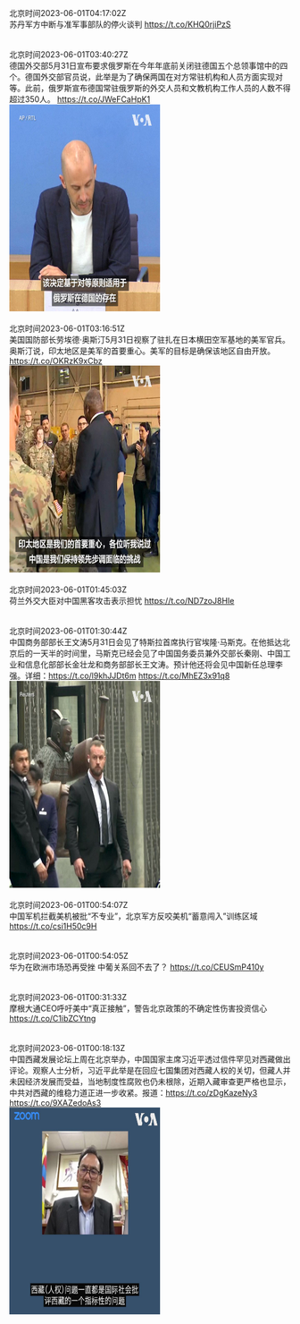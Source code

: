 北京时间2023-06-01T04:17:02Z<br>苏丹军方中断与准军事部队的停火谈判 https://t.co/KHQ0rjiPzS<br><br><br>北京时间2023-06-01T03:40:27Z<br>德国外交部5月31日宣布要求俄罗斯在今年年底前关闭驻德国五个总领事馆中的四个。德国外交部官员说，此举是为了确保两国在对方常驻机构和人员方面实现对等。此前，俄罗斯宣布德国常驻俄罗斯的外交人员和文教机构工作人员的人数不得超过350人。 https://t.co/JWeFCaHpK1<br><img src='/temp/video/2023/t-Month-6/y-Day-01/VOAChinese/1663993866633252866_0.jpg' width='270' height='370'><br><br>北京时间2023-06-01T03:16:51Z<br>美国国防部长劳埃德·奥斯汀5月31日视察了驻扎在日本横田空军基地的美军官兵。奥斯汀说，印太地区是美军的首要重心。美军的目标是确保该地区自由开放。 https://t.co/OKRzK9xCbz<br><img src='/temp/video/2023/t-Month-6/y-Day-01/VOAChinese/1663987923539345408_0.jpg' width='270' height='370'><br><br>北京时间2023-06-01T01:45:03Z<br>荷兰外交大臣对中国黑客攻击表示担忧 https://t.co/ND7zoJ8HIe<br><br><br>北京时间2023-06-01T01:30:44Z<br>中国商务部部长王文涛5月31日会见了特斯拉首席执行官埃隆·马斯克。在他抵达北京后的一天半的时间里，马斯克已经会见了中国国务委员兼外交部长秦刚、中国工业和信息化部部长金壮龙和商务部部长王文涛。预计他还将会见中国新任总理李强。详细：https://t.co/l9khJJDt6m https://t.co/MhEZ3x91q8<br><img src='/temp/video/2023/t-Month-6/y-Day-01/VOAChinese/1663961221211770880_0.jpg' width='270' height='370'><br><br>北京时间2023-06-01T00:54:07Z<br>中国军机拦截美机被批“不专业”，北京军方反咬美机“蓄意闯入”训练区域 https://t.co/csi1H50c9H<br><br><br>北京时间2023-06-01T00:54:05Z<br>华为在欧洲市场恐再受挫 中葡关系回不去了？ https://t.co/CEUSmP410y<br><br><br>北京时间2023-06-01T00:31:33Z<br>摩根大通CEO呼吁美中“真正接触”，警告北京政策的不确定性伤害投资信心 https://t.co/C1ibZCYtng<br><br><br>北京时间2023-06-01T00:18:13Z<br>中国西藏发展论坛上周在北京举办，中国国家主席习近平透过信件罕见对西藏做出评论。观察人士分析，习近平此举是在回应七国集团对西藏人权的关切，但藏人并未因经济发展而受益，当地制度性腐败也仍未根除，近期入藏审查更严格也显示，中共对西藏的维稳力道正进一步收紧。报道：https://t.co/zDgKazeNy3 https://t.co/9XAZedoAs3<br><img src='/temp/video/2023/t-Month-6/y-Day-01/VOAChinese/1663942972088434688_0.jpg' width='270' height='370'><br><br>
